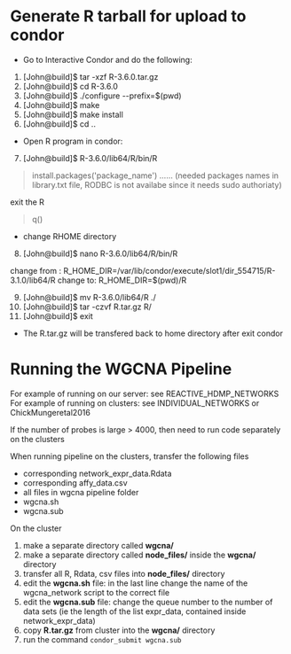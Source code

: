 # Generate R tarball for upload to condor
* Go to Interactive Condor and do the following:

1. [John@build]$ tar -xzf R-3.6.0.tar.gz
2. [John@build]$ cd R-3.6.0
3. [John@build]$ ./configure --prefix=$(pwd)
4. [John@build]$ make
5. [John@build]$ make install
6. [John@build]$ cd ..

* Open R program in condor:

7. [John@build]$ R-3.6.0/lib64/R/bin/R 
 > install.packages('package_name')   ...... 
   (needed packages names in library.txt file, RODBC is not availabe since it needs sudo authoriaty)
 
 exit the R
 > q()   
  
* change RHOME directory
8. [John@build]$ nano R-3.6.0/lib64/R/bin/R

change from : R_HOME_DIR=/var/lib/condor/execute/slot1/dir_554715/R-3.1.0/lib64/R
change to: R_HOME_DIR=$(pwd)/R

9.  [John@build]$ mv R-3.6.0/lib64/R ./
10. [John@build]$ tar -czvf R.tar.gz R/
11. [John@build]$ exit 

* The R.tar.gz will be transfered back to home directory after exit condor


# Running the WGCNA Pipeline

For example of running on our server: see REACTIVE_HDMP_NETWORKS  
For example of running on clusters: see INDIVIDUAL_NETWORKS or ChickMungeretal2016

If the number of probes is large > 4000, then need to run code separately on the clusters

When running pipeline on the clusters, transfer the following files
* corresponding network_expr_data.Rdata
* corresponding affy_data.csv
* all files in wgcna pipeline folder
* wgcna.sh
* wgcna.sub

On the cluster  

1. make a separate directory called **wgcna/**
2. make a separate directory called **node_files/** inside the **wgcna/** directory  
3. transfer all R, Rdata, csv files into **node_files/** directory  
4. edit the **wgcna.sh** file: in the last line change the name of the wgcna_network script to the correct file  
5. edit the **wgcna.sub** file: change the queue number to the number of data sets (ie the length of the list expr_data, contained inside network_expr_data)  
6. copy **R.tar.gz** from cluster into the **wgcna/** directory  
7. run the command `condor_submit wgcna.sub`
